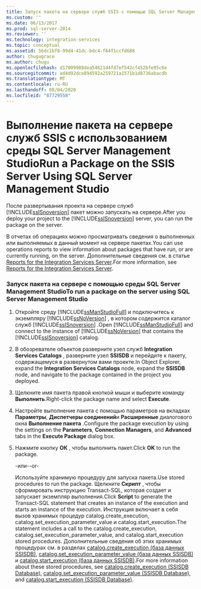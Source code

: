 ```yaml
---
title: Запуск пакета на сервере служб SSIS с помощью SQL Server Management Studio | Документация Майкрософт
ms.custom: ''
ms.date: 06/13/2017
ms.prod: sql-server-2014
ms.reviewer: ''
ms.technology: integration-services
ms.topic: conceptual
ms.assetid: 56dc1bf8-99d4-41dc-bdc4-f64f1ccfd688
author: chugugrace
ms.author: chugu
ms.openlocfilehash: d17009988dea54621d4fd7ef542cf452bfe95c6e
ms.sourcegitcommit: ad4d92dce894592a259721a1571b1d8736abacdb
ms.translationtype: MT
ms.contentlocale: ru-RU
ms.lasthandoff: 08/04/2020
ms.locfileid: "87729558"
---
```

# <a name="run-a-package-on-the-ssis-server-using-sql-server-management-studio"></a><span data-ttu-id="a6c92-102">Выполнение пакета на сервере служб SSIS с использованием среды SQL Server Management Studio</span><span class="sxs-lookup"><span data-stu-id="a6c92-102">Run a Package on the SSIS Server Using SQL Server Management Studio</span></span>
  <span data-ttu-id="a6c92-103">После развертывания проекта на сервере служб [!INCLUDE[ssISnoversion](../includes/ssisnoversion-md.md)] пакет можно запускать на сервере.</span><span class="sxs-lookup"><span data-stu-id="a6c92-103">After you deploy your project to the [!INCLUDE[ssISnoversion](../includes/ssisnoversion-md.md)] server, you can run the package on the server.</span></span>  
  
 <span data-ttu-id="a6c92-104">В отчетах об операциях можно просматривать сведения о выполненных или выполняемых в данный момент на сервере пакетах.</span><span class="sxs-lookup"><span data-stu-id="a6c92-104">You can use operations reports to view information about packages that have run, or are currently running, on the server.</span></span> <span data-ttu-id="a6c92-105">Дополнительные сведения см. в статье [Reports for the Integration Services Server](../../2014/integration-services/reports-for-the-integration-services-server.md).</span><span class="sxs-lookup"><span data-stu-id="a6c92-105">For more information, see [Reports for the Integration Services Server](../../2014/integration-services/reports-for-the-integration-services-server.md).</span></span>  
  
### <a name="to-run-a-package-on-the-server-using-sql-server-management-studio"></a><span data-ttu-id="a6c92-106">Запуск пакета на сервере с помощью среды SQL Server Management Studio</span><span class="sxs-lookup"><span data-stu-id="a6c92-106">To run a package on the server using SQL Server Management Studio</span></span>  
  
1.  <span data-ttu-id="a6c92-107">Откройте среду [!INCLUDE[ssManStudioFull](../includes/ssmanstudiofull-md.md)] и подключитесь к экземпляру [!INCLUDE[ssNoVersion](../includes/ssnoversion-md.md)] , в котором содержится каталог служб [!INCLUDE[ssISnoversion](../includes/ssisnoversion-md.md)] .</span><span class="sxs-lookup"><span data-stu-id="a6c92-107">Open [!INCLUDE[ssManStudioFull](../includes/ssmanstudiofull-md.md)] and connect to the instance of [!INCLUDE[ssNoVersion](../includes/ssnoversion-md.md)] that contains the [!INCLUDE[ssISnoversion](../includes/ssisnoversion-md.md)] catalog.</span></span>  
  
2.  <span data-ttu-id="a6c92-108">В обозревателе объектов разверните узел служб **Integration Services Catalogs** , разверните узел **SSISDB** и перейдите к пакету, содержащемуся в развернутом вами проекте.</span><span class="sxs-lookup"><span data-stu-id="a6c92-108">In Object Explorer, expand the **Integration Services Catalogs** node, expand the **SSISDB** node, and navigate to the package contained in the project you deployed.</span></span>  
  
3.  <span data-ttu-id="a6c92-109">Щелкните имя пакета правой кнопкой мыши и выберите команду **Выполнить**.</span><span class="sxs-lookup"><span data-stu-id="a6c92-109">Right-click the package name and select **Execute**.</span></span>  
  
4.  <span data-ttu-id="a6c92-110">Настройте выполнение пакета с помощью параметров на вкладках **Параметры**, **Диспетчеры соединений**и **Расширенные** диалогового окна **Выполнение пакета** .</span><span class="sxs-lookup"><span data-stu-id="a6c92-110">Configure the package execution by using the settings on the **Parameters**, **Connection Managers**, and **Advanced** tabs in the **Execute Package** dialog box.</span></span>  
  
5.  <span data-ttu-id="a6c92-111">Нажмите кнопку **ОК** , чтобы выполнить пакет.</span><span class="sxs-lookup"><span data-stu-id="a6c92-111">Click **OK** to run the package.</span></span>  
  
     <span data-ttu-id="a6c92-112">-или-</span><span class="sxs-lookup"><span data-stu-id="a6c92-112">-or-</span></span>  
  
     <span data-ttu-id="a6c92-113">Используйте хранимую процедуру для запуска пакета.</span><span class="sxs-lookup"><span data-stu-id="a6c92-113">Use stored procedures to run the package.</span></span> <span data-ttu-id="a6c92-114">Щелкните **Скрипт** , чтобы сформировать инструкцию Transact-SQL, которая создает и запускает экземпляр выполнения.</span><span class="sxs-lookup"><span data-stu-id="a6c92-114">Click **Script** to generate the Transact-SQL statement that creates an instance of the execution and starts an instance of the execution.</span></span> <span data-ttu-id="a6c92-115">Инструкция включает в себя вызов хранимых процедур catalog.create_execution, catalog.set_execution_parameter_value и catalog.start_execution.</span><span class="sxs-lookup"><span data-stu-id="a6c92-115">The statement includes a call to the catalog.create_execution, catalog.set_execution_parameter_value, and catalog.start_execution stored procedures.</span></span> <span data-ttu-id="a6c92-116">Дополнительные сведения об этих хранимых процедурах см. в разделах [catalog.create_execution (база данных SSISDB)](/sql/integration-services/system-stored-procedures/catalog-create-execution-ssisdb-database), [catalog.set_execution_parameter_value (база данных SSISDB)](/sql/integration-services/system-stored-procedures/catalog-set-execution-parameter-value-ssisdb-database) и [catalog.start_execution (база данных SSISDB)](/sql/integration-services/system-stored-procedures/catalog-start-execution-ssisdb-database).</span><span class="sxs-lookup"><span data-stu-id="a6c92-116">For more information about these stored procedures, see [catalog.create_execution &#40;SSISDB Database&#41;](/sql/integration-services/system-stored-procedures/catalog-create-execution-ssisdb-database), [catalog.set_execution_parameter_value &#40;SSISDB Database&#41;](/sql/integration-services/system-stored-procedures/catalog-set-execution-parameter-value-ssisdb-database), and [catalog.start_execution &#40;SSISDB Database&#41;](/sql/integration-services/system-stored-procedures/catalog-start-execution-ssisdb-database).</span></span>  
  
  

